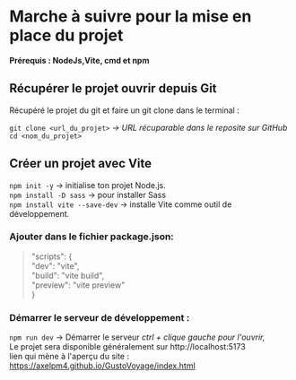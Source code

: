 <h1>Marche à suivre pour la mise en place du projet </h1>
<strong>Prérequis : NodeJs,Vite, cmd et npm</strong> 
<br>
<h2>Récupérer le projet ouvrir depuis Git</h2>
Récupéré le projet du git et faire un git clone dans le terminal : <br>

`git clone <url_du_projet>`<em> → URL récuparable dans le reposite sur GitHub</em><br>
`cd <nom_du_projet>`

<h2>Créer un projet avec Vite</h2>

`npm init -y` → initialise ton projet Node.js. <br>
`npm install -D sass` → pour installer Sass <br>
`npm install vite --save-dev` → installe Vite comme outil de développement. <br>

<h3>Ajouter dans le fichier package.json:</h3>

> "scripts": { <br>
  "dev": "vite", <br>
  "build": "vite build", <br>
  "preview": "vite preview" <br>
}
<h3>Démarrer le serveur de développement :</h3>

`npm run dev` → Démarrer le serveur <em>ctrl + clique gauche pour l'ouvrir,</em> <br>
Le projet sera disponible généralement sur http://localhost:5173 <br>
lien qui mène à l'aperçu du site : https://axelpm4.github.io/GustoVoyage/index.html
